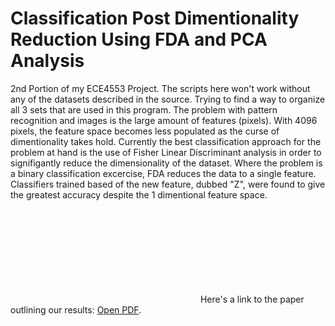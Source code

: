 # Classification Post Dimentionality Reduction Using FDA and PCA Analysis
2nd Portion of my ECE4553 Project. The scripts here won't work without any of the datasets described in the source. Trying to find a way to organize all 3 sets that are used in this program. The problem with pattern recognition and images is the large amount of features (pixels). With 4096 pixels, the feature space becomes less populated as the curse of dimentionality takes hold. Currently the best classification approach for the problem at hand is the use of Fisher Linear Discriminant analysis in order to signifigantly reduce the dimensionality of the dataset. Where the problem is a binary classification excercise, FDA reduces the data to a single feature. Classifiers trained based of the new feature, dubbed "Z", were found to give the greatest accuracy despite the 1 dimentional feature space.  

<object data="https://github.com/alexodonn/FDA-Classification-and-PCA-Analysis/blob/master/Project.pdf" type="application/pdf" width="700px" height="700px">
    <embed src="https://github.com/alexodonn/FDA-Classification-and-PCA-Analysis/blob/master/Project.pdf">
        Here's a link to the paper outlining our results: <a href="https://github.com/alexodonn/FDA-Classification-and-PCA-Analysis/blob/master/Project.pdf">Open PDF</a>.</p>
    </embed>
</object>
